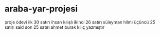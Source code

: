 # araba-yar-projesi
proje ödevi
ilk 30 satırı ihsan kılışlı 
ikinci 26  satırı süleyman hilmi 
üçüncü 25 satırı said 
son 25 satırı ahmet burak kılıç yazmıştır 
